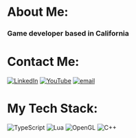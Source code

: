 # About Me:
### Game developer based in California

# Contact Me:
[![LinkedIn](https://img.shields.io/badge/LinkedIn-%230077B5.svg?logo=linkedin&logoColor=white)](https://linkedin.com/in/dane-mallory) [![YouTube](https://img.shields.io/badge/YouTube-%23FF0000.svg?logo=YouTube&logoColor=white)](https://youtube.com/@danecodes) [![email](https://img.shields.io/badge/Email-D14836?logo=gmail&logoColor=white)](mailto:damalloy2@gmail.com) 

# My Tech Stack:
![TypeScript](https://img.shields.io/badge/typescript-%23007ACC.svg?style=for-the-badge&logo=typescript&logoColor=white) ![Lua](https://img.shields.io/badge/lua-%232C2D72.svg?style=for-the-badge&logo=lua&logoColor=white) ![OpenGL](https://img.shields.io/badge/OpenGL-white?logo=OpenGL&style=for-the-badge) ![C++](https://img.shields.io/badge/c++-%2300599C.svg?style=for-the-badge&logo=c%2B%2B&logoColor=white)

<!-- Proudly created with GPRM ( https://gprm.itsvg.in ) -->
